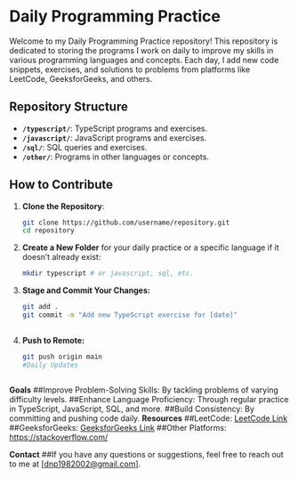 # Daily Programming Practice

Welcome to my Daily Programming Practice repository! This repository is dedicated to storing the programs I work on daily to improve my skills in various programming languages and concepts. Each day, I add new code snippets, exercises, and solutions to problems from platforms like LeetCode, GeeksforGeeks, and others.

## Repository Structure

- **`/typescript/`**: TypeScript programs and exercises.
- **`/javascript/`**: JavaScript programs and exercises.
- **`/sql/`**: SQL queries and exercises.
- **`/other/`**: Programs in other languages or concepts.

## How to Contribute

1. **Clone the Repository**:
   ```sh
   git clone https://github.com/username/repository.git
   cd repository
2. **Create a New Folder** for your daily practice or a specific language if it doesn’t already exist:
   ```sh
   mkdir typescript # or javascript, sql, etc.

4. **Stage and Commit Your Changes:**
   ```sh
   git add .
   git commit -m "Add new TypeScript exercise for [date]"
  
4. **Push to Remote:**
   ```sh
   git push origin main
   #Daily Updates
  
**Goals**
  ##Improve Problem-Solving Skills: By tackling problems of varying difficulty levels.
  ##Enhance Language Proficiency: Through regular practice in TypeScript, JavaScript, SQL, and more.
  ##Build Consistency: By committing and pushing code daily.
**Resources**
  ##LeetCode: [LeetCode Link](https://leetcode.com/)
  ##GeeksforGeeks: [GeeksforGeeks Link](https://www.geeksforgeeks.org/)
  ##Other Platforms: https://stackoverflow.com/

**Contact**
  ##If you have any questions or suggestions, feel free to reach out to me at [dnp1982002@gmail.com].
